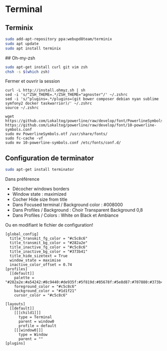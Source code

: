 # Terminal

## Terminix

```bash
sudo add-apt-repository ppa:webupd8team/terminix
sudo apt update
sudo apt install terminix
```
## Oh-my-zsh

```bash
sudo apt-get install curl git vim zsh
chsh -s $(which zsh)
```

Fermer et ouvrir la session

```
curl -L http://install.ohmyz.sh | sh
sed -i 's/^ZSH_THEME=.*/ZSH_THEME="agnoster"/' ~/.zshrc
sed -i 's/^plugins=.*/plugins=(git bower composer debian nyan sublime symfony2 docker taskwarrior)/' ~/.zshrc
source ~/.zshrc
 
wget https://github.com/Lokaltog/powerline/raw/develop/font/PowerlineSymbols.otf https://github.com/Lokaltog/powerline/raw/develop/font/10-powerline-symbols.conf
sudo mv PowerlineSymbols.otf /usr/share/fonts/
sudo fc-cache -vf
sudo mv 10-powerline-symbols.conf /etc/fonts/conf.d/
```

## Configuration de terminator

```bash
sudo apt-get install terminator
```

Dans préférence
 * Décocher windows borders
 * Window state : maximized
 * Cocher Hide size from title
 * Dans Focused terminal / Background color : #008000
 * Dans Profiles / Background : Choir Transparent Background 0,8
 * Dans Profiles / Colors : White on Black et Ambiance
 
Ou en modifiant le fichier de configuration!
```
[global_config]
  title_transmit_fg_color = "#c5c8c6"
  title_transmit_bg_color = "#282a2e"
  title_inactive_fg_color = "#c5c8c6"
  title_inactive_bg_color = "#373b41"
  title_hide_sizetext = True
  window_state = maximise
  inactive_color_offset = 0.74
[profiles]
  [[default]]
    palette = "#282a2e:#a54242:#8c9440:#de935f:#5f819d:#85678f:#5e8d87:#707880:#373b41:#cc6666:#b5bd68:#f0c674:#81a2be:#b294bb:#8abeb7:#c5c8c6"
    foreground_color = "#c5c8c6"
    background_color = "#1d1f21"
    cursor_color = "#c5c8c6"
 
[layouts]
  [[default]]
    [[[child1]]]
      type = Terminal
      parent = window0
      profile = default
    [[[window0]]]
      type = Window
      parent = ""
[plugins]
```
